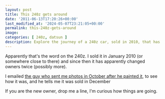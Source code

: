 ```yaml
---
layout: post
title: This 240z gets around
date: '2011-06-13T17:20:26+00:00'
last_modified_at: '2024-05-07T23:21:05+00:00'
permalink: this-240z-gets-around
image: 
categories: [ 240z, datsun ]
description: Explore the journey of a 240z car, sold in 2010, that has changed owners multiple times. Stay updated on its tale!
---
```


Apparently that's the word on the 240z. I sold it in January 2010 (or somewhere close to there) and since then it has apparently changed owners twice (possibly more).

I emailed [the guy who sent me photos in October after he painted it](/the-240z-lives-and-it-looks-great), to see how it was, and he tells me it was sold in December 
    
If you are the new owner, drop me a line, I'm curious how things are going.


